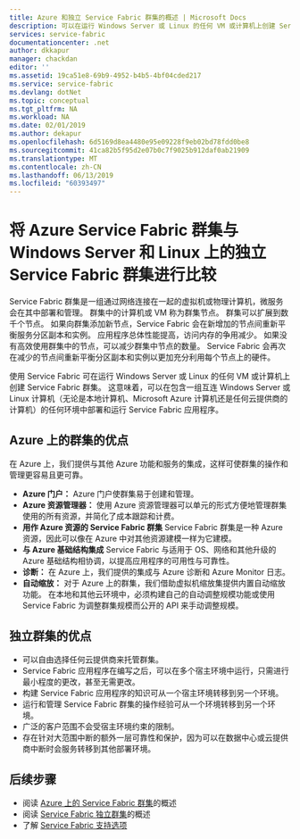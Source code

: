 ```yaml
---
title: Azure 和独立 Service Fabric 群集的概述 | Microsoft Docs
description: 可以在运行 Windows Server 或 Linux 的任何 VM 或计算机上创建 Service Fabric 群集。 这意味着，可以在包含一组互连 Windows Server 或 Linux 计算机（无论是本地计算机、Microsoft Azure 计算机还是任何云提供商的计算机）的任何环境中部署和运行 Service Fabric 应用程序。
services: service-fabric
documentationcenter: .net
author: dkkapur
manager: chackdan
editor: ''
ms.assetid: 19ca51e8-69b9-4952-b4b5-4bf04cded217
ms.service: service-fabric
ms.devlang: dotNet
ms.topic: conceptual
ms.tgt_pltfrm: NA
ms.workload: NA
ms.date: 02/01/2019
ms.author: dekapur
ms.openlocfilehash: 6d5169d8ea4480e95e09228f9eb02bd78fdd0be8
ms.sourcegitcommit: 41ca82b5f95d2e07b0c7f9025b912daf0ab21909
ms.translationtype: MT
ms.contentlocale: zh-CN
ms.lasthandoff: 06/13/2019
ms.locfileid: "60393497"
---
```

# <a name="comparing-azure-and-standalone-service-fabric-clusters-on-windows-server-and-linux"></a>将 Azure Service Fabric 群集与 Windows Server 和 Linux 上的独立 Service Fabric 群集进行比较
Service Fabric 群集是一组通过网络连接在一起的虚拟机或物理计算机，微服务会在其中部署和管理。 群集中的计算机或 VM 称为群集节点。 群集可以扩展到数千个节点。 如果向群集添加新节点，Service Fabric 会在新增加的节点间重新平衡服务分区副本和实例。 应用程序总体性能提高，访问内存的争用减少。 如果没有高效使用群集中的节点，可以减少群集中节点的数量。 Service Fabric 会再次在减少的节点间重新平衡分区副本和实例以更加充分利用每个节点上的硬件。

使用 Service Fabric 可在运行 Windows Server 或 Linux 的任何 VM 或计算机上创建 Service Fabric 群集。 这意味着，可以在包含一组互连 Windows Server 或 Linux 计算机（无论是本地计算机、Microsoft Azure 计算机还是任何云提供商的计算机）的任何环境中部署和运行 Service Fabric 应用程序。

## <a name="benefits-of-clusters-on-azure"></a>Azure 上的群集的优点
在 Azure 上，我们提供与其他 Azure 功能和服务的集成，这样可使群集的操作和管理更容易且更可靠。

* **Azure 门户：** Azure 门户使群集易于创建和管理。
* **Azure 资源管理器：** 使用 Azure 资源管理器可以单元的形式方便地管理群集使用的所有资源，并简化了成本跟踪和计费。
* **用作 Azure 资源的 Service Fabric 群集** Service Fabric 群集是一种 Azure 资源，因此可以像在 Azure 中对其他资源建模一样为它建模。
* **与 Azure 基础结构集成** Service Fabric 与适用于 OS、网络和其他升级的 Azure 基础结构相协调，以提高应用程序的可用性与可靠性。  
* **诊断：** 在 Azure 上，我们提供的集成与 Azure 诊断和 Azure Monitor 日志。
* **自动缩放：** 对于 Azure 上的群集，我们借助虚拟机缩放集提供内置自动缩放功能。 在本地和其他云环境中，必须构建自己的自动调整规模功能或使用 Service Fabric 为调整群集规模而公开的 API 来手动调整规模。

## <a name="benefits-of-standalone-clusters"></a>独立群集的优点
* 可以自由选择任何云提供商来托管群集。
* Service Fabric 应用程序在编写之后，可以在多个宿主环境中运行，只需进行最小程度的更改，甚至无需更改。
* 构建 Service Fabric 应用程序的知识可从一个宿主环境转移到另一个环境。
* 运行和管理 Service Fabric 群集的操作经验可从一个环境转移到另一个环境。
* 广泛的客户范围不会受宿主环境约束的限制。
* 存在针对大范围中断的额外一层可靠性和保护，因为可以在数据中心或云提供商中断时会服务转移到其他部署环境。

## <a name="next-steps"></a>后续步骤

* 阅读 [Azure 上的 Service Fabric 群集](service-fabric-azure-clusters-overview.md)的概述
* 阅读 [Service Fabric 独立群集](service-fabric-standalone-clusters-overview.md)的概述
* 了解 [Service Fabric 支持选项](service-fabric-support.md)
